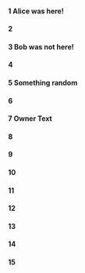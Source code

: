 #### 1 Alice was here!
#### 2
#### 3 Bob was not here!
#### 4
#### 5 Something random
#### 6
#### 7 Owner Text
#### 8
#### 9
#### 10
#### 11
#### 12
#### 13
#### 14
#### 15